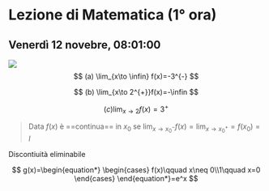 # Lezione di Matematica (1° ora)
## Venerdì 12 novebre, 08:01:00

![](https://i.imgur.com/Bcf9N5X.jpg)
$$
(a) \lim_{x\to \infin} f(x)=-3^{-}
$$

$$
(b) \lim_{x\to 2^{+}}f(x)=-\infin
$$


$$
(c)\lim_{x \to 2} f(x)= 3^{+}
$$

> Data $f(x)$ è ==continua== in $x_0$ se
> $\lim_{x\to x_0^{-}}f(x)=\lim_{x \to x_0^{+}}=f(x_0)=l$


Discontiuità eliminabile

$$
g(x)=\begin{equation*} \begin{cases} f(x)\qquad x\neq 0\\1\qquad x=0 \end{cases} \end{equation*}=e^x
$$



<!--stackedit_data:
eyJoaXN0b3J5IjpbMzYwNjA4MDQzLDk1ODY3MzQ1MCw2MjExNj
YyNDUsLTk0MTYwMjU1OF19
-->